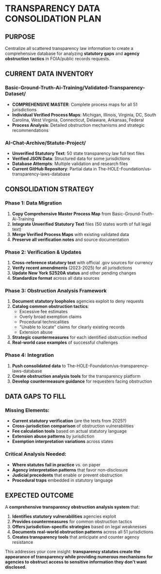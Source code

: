 # TRANSPARENCY DATA CONSOLIDATION PLAN

## PURPOSE
Centralize all scattered transparency law information to create a comprehensive database for analyzing **statutory gaps** and **agency obstruction tactics** in FOIA/public records requests.

## CURRENT DATA INVENTORY

### **Basic-Ground-Truth-Ai-Training/Validated-Transparency-Dataset/**
- **COMPREHENSIVE MASTER**: Complete process maps for all 51 jurisdictions
- **Individual Verified Process Maps**: Michigan, Illinois, Virginia, DC, South Carolina, West Virginia, Connecticut, Delaware, Arkansas, Federal
- **Process Analysis**: Detailed obstruction mechanisms and strategic recommendations

### **AI-Chat-Archive/Statute-Project/**
- **Unverified Statutory Text**: 50 state transparency law full text files
- **Verified JSON Data**: Structured data for some jurisdictions
- **Database Attempts**: Multiple validation and research files
- **Current GitHub Repository**: Partial data in The-HOLE-Foundation/us-transparency-laws-database

## CONSOLIDATION STRATEGY

### **Phase 1: Data Migration**
1. **Copy Comprehensive Master Process Map** from Basic-Ground-Truth-Ai-Training
2. **Integrate Unverified Statutory Text** files (50 states worth of full legal text)
3. **Merge Verified Process Maps** with existing validated data
4. **Preserve all verification notes** and source documentation

### **Phase 2: Verification & Updates**
1. **Cross-reference statutory text** with official .gov sources for currency
2. **Verify recent amendments** (2023-2025) for all jurisdictions
3. **Update New York S2520A status** and other pending changes
4. **Standardize format** across all data sources

### **Phase 3: Obstruction Analysis Framework**
1. **Document statutory loopholes** agencies exploit to deny requests
2. **Catalog common obstruction tactics**:
   - Excessive fee estimates
   - Overly broad exemption claims
   - Procedural technicalities
   - "Unable to locate" claims for clearly existing records
   - Extension abuse
3. **Strategic countermeasures** for each identified obstruction method
4. **Real-world case examples** of successful challenges

### **Phase 4: Integration**
1. **Push consolidated data** to The-HOLE-Foundation/us-transparency-laws-database
2. **Create obstruction analysis tools** for the transparency platform
3. **Develop countermeasure guidance** for requesters facing obstruction

## DATA GAPS TO FILL

### **Missing Elements**:
- **Current statutory verification** (are the texts from 2025?)
- **Cross-jurisdiction comparison** of obstruction vulnerabilities
- **Fee calculation tools** based on actual statutory language
- **Extension abuse patterns** by jurisdiction
- **Exemption interpretation variations** across states

### **Critical Analysis Needed**:
- **Where statutes fail in practice** vs. on paper
- **Agency interpretation patterns** that favor non-disclosure
- **Judicial precedents** that enable or prevent obstruction
- **Procedural traps** embedded in statutory language

## EXPECTED OUTCOME

A **comprehensive transparency obstruction analysis system** that:
1. **Identifies statutory vulnerabilities** agencies exploit
2. **Provides countermeasures** for common obstruction tactics
3. **Offers jurisdiction-specific strategies** based on legal weaknesses
4. **Documents real-world obstruction patterns** across all 51 jurisdictions
5. **Creates transparency tools** that anticipate and counter agency resistance

This addresses your core insight: **transparency statutes create the appearance of transparency while providing numerous mechanisms for agencies to obstruct access to sensitive information they don't want disclosed.**